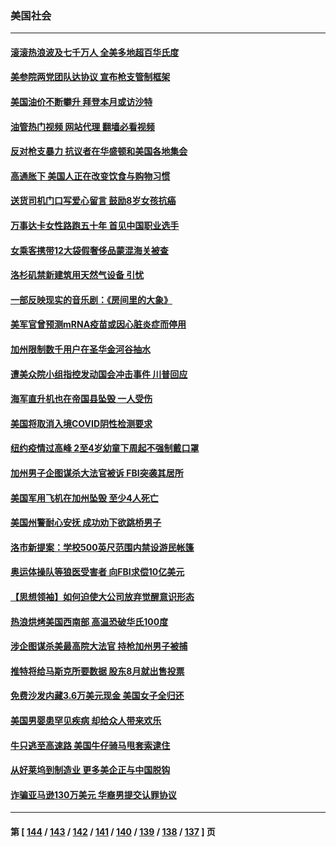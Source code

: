 ### 美国社会
---
#### [滚滚热浪波及七千万人 全美多地超百华氏度](../../pages/ncid1078160/n13757936.md?06130845) 
#### [美参院两党团队达协议 宣布枪支管制框架](../../pages/ncid1078160/n13757954.md?06130845) 
#### [美国油价不断攀升 拜登本月或访沙特](../../pages/ncid1078160/n13757846.md?06130845) 
#### [油管热门视频 网站代理 翻墙必看视频](http://209.222.30.114:81/youtube.html?06130845)
#### [反对枪支暴力 抗议者在华盛顿和美国各地集会](../../pages/ncid1078160/n13757378.md?06130845) 
#### [高通胀下 美国人正在改变饮食与购物习惯](../../pages/ncid1078160/n13757285.md?06130845) 
#### [送货司机门口写爱心留言 鼓励8岁女孩抗癌](../../pages/ncid1078160/n13756959.md?06130845) 
#### [万事达卡女性路跑五十年 首见中国职业选手](../../pages/ncid1078160/n13757019.md?06130845) 
#### [女乘客携带12大袋假奢侈品蒙混海关被查](../../pages/ncid1078160/n13757034.md?06130845) 
#### [洛杉矶禁新建筑用天然气设备 引忧](../../pages/ncid1078160/n13756969.md?06130845) 
#### [一部反映现实的音乐剧：《房间里的大象》](../../pages/ncid1078160/n13756933.md?06130845) 
#### [美军官曾预测mRNA疫苗或因心脏炎症而停用](../../pages/ncid1078160/n13756875.md?06130845) 
#### [加州限制数千用户在圣华金河谷抽水](../../pages/ncid1078160/n13756872.md?06130845) 
#### [遭美众院小组指控发动国会冲击事件 川普回应](../../pages/ncid1078160/n13756742.md?06130845) 
#### [海军直升机也在帝国县坠毁 一人受伤](../../pages/ncid1078160/n13756848.md?06130845) 
#### [美国将取消入境COVID阴性检测要求](../../pages/ncid1078160/n13756761.md?06130845) 
#### [纽约疫情过高峰 2至4岁幼童下周起不强制戴口罩](../../pages/ncid1078160/n13756289.md?06130845) 
#### [加州男子企图谋杀大法官被诉 FBI突袭其居所](../../pages/ncid1078160/n13756052.md?06130845) 
#### [美国军用飞机在加州坠毁 至少4人死亡](../../pages/ncid1078160/n13756109.md?06130845) 
#### [美国州警耐心安抚 成功劝下欲跳桥男子](../../pages/ncid1078160/n13755590.md?06130845) 
#### [洛市新提案：学校500英尺范围内禁设游民帐篷](../../pages/ncid1078160/n13755537.md?06130845) 
#### [奥运体操队等狼医受害者 向FBI求偿10亿美元](../../pages/ncid1078160/n13755437.md?06130845) 
#### [【思想领袖】如何迫使大公司放弃觉醒意识形态](../../pages/ncid1078160/n13723724.md?06130845) 
#### [热浪烘烤美国西南部 高温恐破华氏100度](../../pages/ncid1078160/n13755315.md?06130845) 
#### [涉企图谋杀美最高院大法官 持枪加州男子被捕](../../pages/ncid1078160/n13755263.md?06130845) 
#### [推特将给马斯克所要数据 股东8月就出售投票](../../pages/ncid1078160/n13755165.md?06130845) 
#### [免费沙发内藏3.6万美元现金 美国女子全归还](../../pages/ncid1078160/n13755121.md?06130845) 
#### [美国男婴患罕见疾病 却给众人带来欢乐](../../pages/ncid1078160/n13754812.md?06130845) 
#### [牛只逃至高速路 美国牛仔骑马甩套索逮住](../../pages/ncid1078160/n13754598.md?06130845) 
#### [从好莱坞到制造业 更多美企正与中国脱钩](../../pages/ncid1078160/n13754651.md?06130845) 
#### [诈骗亚马逊130万美元 华裔男提交认罪协议](../../pages/ncid1078160/n13754491.md?06130845) 

---
#### 第 [ [144](./144.md?06130845) / [143](./143.md?06130845) / [142](./142.md?06130845) / [141](./141.md?06130845) / [140](./140.md?06130845) / [139](./139.md?06130845) / [138](./138.md?06130845) / [137](./137.md?06130845) ] 页
